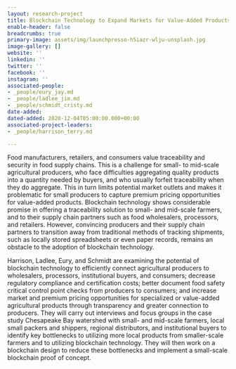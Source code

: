 ```yaml
---
layout: research-project
title: Blockchain Technology to Expand Markets for Value-Added Products
enable-header: false
breadcrumbs: true
primary-image: assets/img/launchpresso-h5iazr-wlju-unsplash.jpg
image-gallery: []
website: ''
linkedin: ''
twitter: ''
facebook: ''
instagram: ''
associated-people:
- _people/eury_jay.md
- _people/ladlee_jim.md
- _people/schmidt_cristy.md
date-added: 
dated-added: 2020-12-04T05:00:00.000+00:00
associated-project-leaders:
- _people/harrison_terry.md

---
```

Food manufacturers, retailers, and consumers value traceability and security in food supply chains. This is a challenge for small- to mid-scale agricultural producers, who face difficulties aggregating quality products into a quantity needed by buyers, and who usually forfeit traceability when they do aggregate. This in turn limits potential market outlets and makes it problematic for small producers to capture premium pricing opportunities for value-added products. Blockchain technology shows considerable promise in offering a traceability solution to small- and mid-scale farmers, and to their supply chain partners such as food wholesalers, processors, and retailers. However, convincing producers and their supply chain partners to transition away from traditional methods of tracking shipments, such as locally stored spreadsheets or even paper records, remains an obstacle to the adoption of blockchain technology.

Harrison, Ladlee, Eury, and Schmidt are examining the potential of blockchain technology to efficiently connect agricultural producers to wholesalers, processors, institutional buyers, and consumers; decrease regulatory compliance and certification costs; better document food safety critical control point checks from producers to consumers; and increase market and premium pricing opportunities for specialized or value-added agricultural products through transparency and greater connection to producers. They will carry out interviews and focus groups in the case study Chesapeake Bay watershed with small- and mid-scale farmers, local small packers and shippers, regional distributors, and institutional buyers to identify key bottlenecks to utilizing more local products from smaller-scale farmers and to utilizing blockchain technology. They will then work on a blockchain design to reduce these bottlenecks and implement a small-scale blockchain proof of concept.